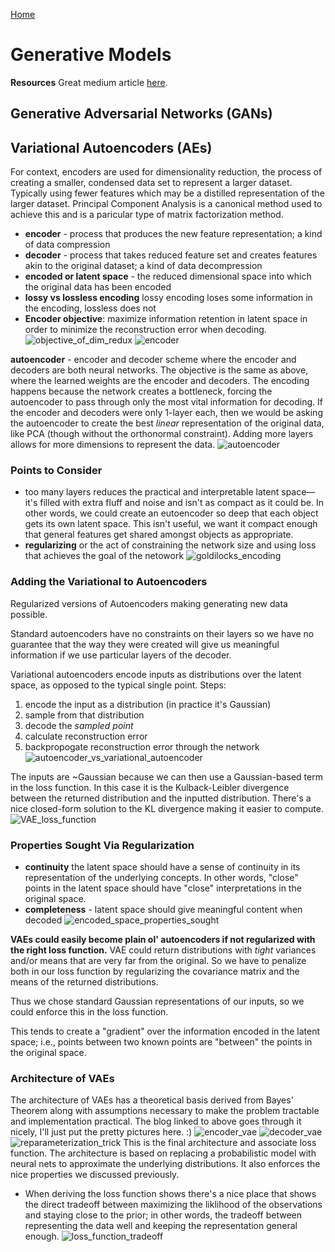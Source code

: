 [Home](index.md)
# Generative Models
**Resources**
Great medium article [here](https://towardsdatascience.com/understanding-variational-autoencoders-vaes-f70510919f73).

## Generative Adversarial Networks (GANs)

## Variational Autoencoders (AEs)

For context, encoders are used for dimensionality reduction, the process of creating a smaller, condensed data set to represent a larger dataset. Typically using fewer features which may be a distilled representation of the larger dataset. Principal Component Analysis is a canonical method used to achieve this and is a paricular type of matrix factorization method. 
- **encoder** - process that produces the new feature representation; a kind of data compression
- **decoder** - process that takes reduced feature set and creates features akin to the original dataset; a kind of data decompression
- **encoded or latent space** - the reduced dimensional space into which the original data has been encoded
- **lossy vs lossless encoding** lossy encoding loses some information in the encoding, lossless does not
- **Encoder objective**: maximize information retention in latent space in order to minimize the reconstruction error when decoding. ![objective_of_dim_redux](https://miro.medium.com/max/1096/1*9_DFaRan_hX9xMZldVGNjg@2x.png)
![encoder](https://miro.medium.com/max/2000/1*UdOybs9wOe3zW8vDAfj9VA@2x.png)

**autoencoder** - encoder and decoder scheme where the encoder and decoders are both neural networks. The objective is the same as above, where the learned weights are the encoder and decoders. The encoding happens because the network creates a bottleneck, forcing the autoencoder to pass through only the most vital information for decoding.
If the encoder and decoders were only 1-layer each, then we would be asking the autoencoder to create the best *linear* representation of the original data, like PCA (though without the orthonormal constraint). Adding more layers allows for more dimensions to represent the data.
![autoencoder](https://miro.medium.com/max/1400/1*bY_ShNK6lBCQ3D9LYIfwJg@2x.png)

### Points to Consider
- too many layers reduces the practical and interpretable latent space—it's filled with extra fluff and noise and isn't as compact as it could be. In other words, we could create an eutoencoder so deep that each object gets its own latent space. This isn't useful, we want it compact enough that general features get shared amongst objects as appropriate.
- **regularizing** or the act of constraining the network size and using loss that achieves the goal of the netowork
![goldilocks_encoding](https://miro.medium.com/max/2000/1*F-3zbCL_lp7EclKowfowMA@2x.png)

### Adding the Variational to Autoencoders
Regularized versions of Autoencoders making generating new data possible. 

Standard autoencoders have no constraints on their layers so we have no guarantee that the way they were created will give us meaningful information if we use particular layers of the decoder.

Variational autoencoders encode inputs as distributions over the latent space, as opposed to the typical single point.
Steps:
1) encode the input as a distribution (in practice it's Gaussian)
2) sample from that distribution
3) decode the *sampled point*
4) calculate reconstruction error
5) backpropogate reconstruction error through the network
![autoencoder_vs_variational_autoencoder](https://miro.medium.com/max/2000/1*ejNnusxYrn1NRDZf4Kg2lw@2x.png)


The inputs are ~Gaussian because we can then use a Gaussian-based term in the loss function. In this case it is the Kulback-Leibler divergence between the returned distribution and the inputted distribution. There's a nice closed-form solution to the KL divergence making it easier to compute.
![VAE_loss_function](https://miro.medium.com/max/1400/1*Q5dogodt3wzKKktE0v3dMQ@2x.png)

### Properties Sought Via Regularization
- **continuity** the latent space should have a sense of continuity in its representation of the underlying concepts. In other words, "close" points in the latent space should have "close" interpretations in the original space.
- **completeness** - latent space should give meaningful content when decoded
![encoded_space_properties_sought](https://miro.medium.com/max/2000/1*83S0T8IEJyudR_I5rI9now@2x.png)

**VAEs could easily become plain ol' autoencoders if not regularized with the right loss function.** VAE could return distributions with *tight* variances and/or means that are very far from the original. So we have to penalize both in our loss function by regularizing the covariance matrix and the means of the returned distributions.

Thus we chose standard Gaussian representations of our inputs, so we could enforce this in the loss function. 

This tends to create a "gradient" over the information encoded in the latent space; i.e., points between two known points are "between" the points in the original space.


### Architecture of VAEs
The architecture of VAEs has a theoretical basis derived from Bayes' Theorem along with assumptions necessary to make the problem tractable and implementation practical. The blog linked to above goes through it nicely, I'll just put the pretty pictures here. :)
![encoder_vae](https://miro.medium.com/max/1400/1*XYyWimolMhPDMg8qCNlcwg@2x.png)
![decoder_vae](https://miro.medium.com/max/1400/1*1n6HwjwUWbmE9PvCzOVcbw@2x.png)
![reparameterization_trick](https://miro.medium.com/max/2000/1*S8CoO3TGtFBpzv8GvmgKeg@2x.png)
This is the final architecture and associate loss function. The architecture is based on replacing a probabilistic model with neural nets to approximate the underlying distributions. It also enforces the nice properties we discussed previously. 
- When deriving the loss function shows there's a nice place that shows the direct tradeoff between maximizing the liklihood of the observations and staying close to the prior; in other words, the tradeoff between representing the data well and keeping the representation general enough.
![loss_function_tradeoff](https://miro.medium.com/max/1400/1*v56YF5KqZk35r85EZBZuAQ@2x.png)

